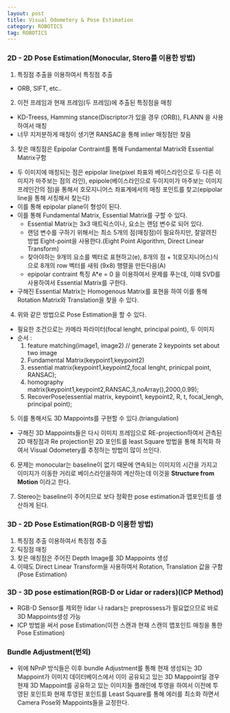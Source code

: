 ```yaml
---
layout: post
title: Visual Odometery & Pose Estimation
category: ROBOTICS
tag: ROBOTICS
---
```


### 2D - 2D Pose Estimation(Monocular, Stero를 이용한 방법)

1. 특징점 추출을 이용하여서 특징점 추출
 - ORB, SIFT, etc..

2. 이전 프레임과 현재 프레임(두 프레임)에 추출된 특징점을 매칭
 - KD-Treess, Hamming stance(Discriptor가 있을 경우 (ORB)), FLANN 을 사용하여서 매칭
 - 너무 지저분하게 매칭이 생기면 RANSAC을 통해 inlier 매칭점만 찾음

3. 찾은 매칭점은 Epipolar Contraint를 통해 Fundamental Matrix와 Essential Matrix구함
 - 두 이미지에 매칭되는 점은 epipolar line(pixel 좌표와 베이스라인으로 두 다른 이미지가 마주보는 점의 라인), epipole(베이스라인으로 두이지미가 마주보는 이미지 프레인간의 점)을 통해서 호모지니어스 좌표계에서의 매칭 포인트를 찾고(epipolar line을 통해 서칭해서 찾는다)
 - 이를 통해 epipolar plane이 형성이 된다.
 - 이를 통해 Fundamental Matrix, Essential Matrix를 구할 수 있다.
   - Essential Matrix는 3x3 매트릭스이나, 요소는 랜덤 변수로 되어 있다.
   - 랜덤 변수를 구하기 위해서는 최소 5개의 점(매칭점)이 필요하지만, 잘알려진 방법 Eight-point을 사용한다.(Eight Point Algorithm, Direct Linear Transform)
   - 찾아야하는 9개의 요소를 벡터로 표현하고(e), 8개의 점 + 1(호모지니어스)식으로 8개의 row 벡터를 새워 (9x8) 행렬을 만든다음(A)
   - epipolar contraint 특징 A*e = 0 을 이용하여서 문제를 푸는데, 이때 SVD를 사용하여서 Essential Matrix를 구한다.
 - 구해진 Essential Matrix는 Homogenous Matrix를 표현을 하여 이를 통해 Rotation Matrix와 Translation을 찾을 수 있다.

4. 위와 같은 방법으로 Pose Estimation을 할 수 있다.
 - 필요한 조건으로는 카메라 파라미터(focal lenght, principal point), 두 이미지
 - 순서 :
    1. feature matching(image1, image2) // generate 2 keypoints set about two image
    2. Fundamental Matrix(keypoint1,keypoint2)
    3. essential matrix(keypoint1,keypoint2,focal lenght, prinicpal point, RANSAC);
    4. homography matrix(keypoint1,keypoint2,RANSAC,3,noArray(),2000,0.99);
    5. RecoverPose(essential matrix, keypoint1, keypoint2, R, t, focal_lengh, principal point);

5. 이를 통해서도 3D Mappoints를 구현할 수 있다.(triangulation)
  - 구해진 3D Mappoints들은 다시 이미지 프레임으로 RE-projection하여서 관측된 2D 매칭점과 Re projection된 2D 포인트를 least Square 방법을 통해 최적화 하여서 Visual Odometery를 추정하는 방법이 많이 쓰인다.

6. 문제는 monocular는 baseline이 없기 때문에 연속되는 이미지의 시간을 가지고 이미지가 이동한 거리로 베이스라인을하여 계산하는데 이것을 **Structure from Motion** 이라고 한다.

7. Stereo는 baseline이 주어지므로 보다 정확한 pose estimation과 맵포인트를 생산하게 된다.

### 3D - 2D Pose Estimation(RGB-D 이용한 방법)

1. 특징점 추출 이용하여서 특징점 추출
2. 틱징점 매칭
3. 찾은 매칭점은 주어진 Depth Image를 3D Mappoints 생성
4. 이때도 Direct Linear Transform을 사용하여서 Rotation, Translation 값을 구함(Pose Estimation)

### 3D - 3D pose estimation(RGB-D or Lidar or raders)(ICP Method)

- RGB-D Sensor를 제외한 lidar 나 radars는 preprossess가 필요없으므로 바로 3D Mappoints생성 가능
- ICP 방법을 써서 pose Estimation(이전 스캔과 현재 스캔의 맵포인트 매칭을 통한 Pose Estimation)


### Bundle Adjustment(번외)

- 위에 NPnP 방식들은 이후 bundle Adjustment를 통해 현재 생성되는 3D Mappoint가 이미지 데이터베이스에서 이미 공유되고 있는 3D Mappoint일 경우 현재 3D Mappoint를 공유하고 있는 이미지들 플래인에 투영을 하여서 이전에 투영된 포인트화 현재 투영된 포인트를 Least Square를 통해 에러를 최소화 하면서 Camera Pose와 Mappoints들을 교정한다.

